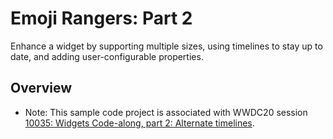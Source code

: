# Emoji Rangers: Part 2

Enhance a widget by supporting multiple sizes, using timelines to stay up to date, and adding user-configurable properties.  

## Overview

- Note: This sample code project is associated with WWDC20 session [10035: Widgets Code-along, part 2: Alternate timelines](https://developer.apple.com/wwdc20/10035/).
